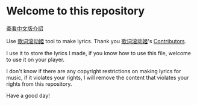 # Welcome to this repository  
[查看中文版介绍](/otherfiles/README-zh.md)

Use [歌词滚动姬](https://github.com/magic-akari/lrc-maker) tool to make lyrics.
Thank you [歌词滚动姬](https://github.com/magic-akari/lrc-maker)'s [Contributors](https://github.com/magic-akari/lrc-maker/graphs/contributors).

I use it to store the lyrics I made, if you know how to use this file, welcome to use it on your player.

I don't know if there are any copyright restrictions on making lyrics for music, if it violates your rights, I will remove the content that violates your rights from this repository.

Have a good day!
